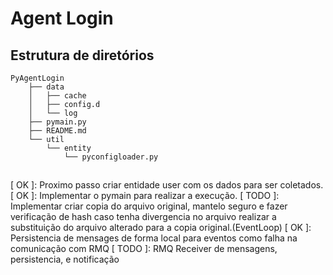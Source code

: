 # Agent Login

## Estrutura de diretórios

```
PyAgentLogin
    ├── data
    │   ├── cache
    │   ├── config.d
    │   └── log
    ├── pymain.py
    ├── README.md
    └── util
        └── entity
            └── pyconfigloader.py
```

##

[ OK ]: Proximo passo criar entidade user com os dados para ser coletados.
[ OK ]: Implementar o pymain para realizar a execução.
[ TODO ]: Implementar criar copia do arquivo original, mantelo seguro e fazer verificação de hash caso tenha divergencia no arquivo realizar a substituição do arquivo alterado para a copia original.(EventLoop)
[ OK ]: Persistencia de mensages de forma local para eventos como falha na comunicação com RMQ
[ TODO ]: RMQ Receiver de mensagens, persistencia, e notificação